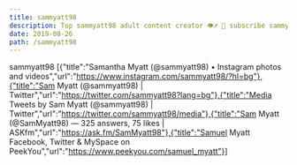 ```yaml
---
title: sammyatt98
description: Top sammyatt98 adult content creator 👁♐️ 👑 subscribe sammyatt98 to my porn site below IG sammyatt98
date: 2019-08-26
path: /sammyatt98
---
```


sammyatt98
[{"title":"Samantha Myatt (@sammyatt98) • Instagram photos and videos","url":"https://www.instagram.com/sammyatt98/?hl=bg"},{"title":"Sam Myatt (@sammyatt98) | Twitter","url":"https://twitter.com/sammyatt98?lang=bg"},{"title":"Media Tweets by Sam Myatt (@sammyatt98) | Twitter","url":"https://twitter.com/sammyatt98/media"},{"title":"Sam Myatt (@SamMyatt98) — 325 answers, 75 likes | ASKfm","url":"https://ask.fm/SamMyatt98"},{"title":"Samuel Myatt Facebook, Twitter & MySpace on PeekYou","url":"https://www.peekyou.com/samuel_myatt"}]

